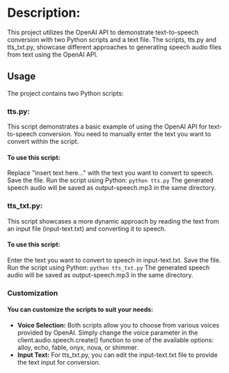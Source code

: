 # Description:
This project utilizes the OpenAI API to demonstrate text-to-speech conversion with two Python scripts and a text file. The scripts, tts.py and tts_txt.py, showcase different approaches to generating speech audio files from text using the OpenAI API.

## Usage
The project contains two Python scripts:

### tts.py:
This script demonstrates a basic example of using the OpenAI API for text-to-speech conversion. You need to manually enter the text you want to convert within the script.

#### To use this script:
Replace "insert text here..." with the text you want to convert to speech.
Save the file.
Run the script using Python:
`python tts.py`
The generated speech audio will be saved as output-speech.mp3 in the same directory.

### tts_txt.py:
This script showcases a more dynamic approach by reading the text from an input file (input-text.txt) and converting it to speech.

#### To use this script:
Enter the text you want to convert to speech in input-text.txt.
Save the file.
Run the script using Python:
`python tts_txt.py`
The generated speech audio will be saved as output-speech.mp3 in the same directory.

### Customization

#### You can customize the scripts to suit your needs:
* **Voice Selection:** Both scripts allow you to choose from various voices provided by OpenAI. Simply change the voice parameter in the client.audio.speech.create() function to one of the available options: alloy, echo, fable, onyx, nova, or shimmer.
* **Input Text:** For tts_txt.py, you can edit the input-text.txt file to provide the text input for conversion.
